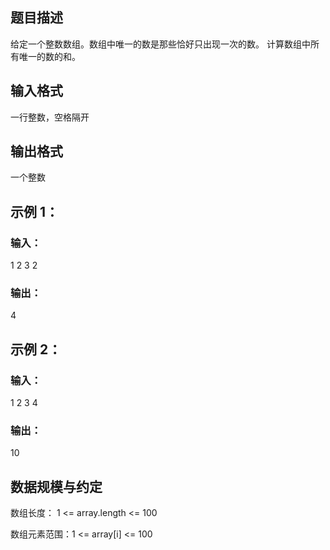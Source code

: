 ## 题目描述
给定一个整数数组。数组中唯一的数是那些恰好只出现一次的数。 计算数组中所有唯一的数的和。

## 输入格式
一行整数，空格隔开

## 输出格式
一个整数

## 示例 1：
### 输入：

1 2 3 2
### 输出：

4
## 示例 2：
### 输入：

1 2 3 4
### 输出：

10
## 数据规模与约定
数组长度： 1 <= array.length <= 100

数组元素范围：1 <= array[i] <= 100

